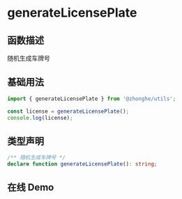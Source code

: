 # generateLicensePlate

## 函数描述

随机生成车牌号

## 基础用法

```ts
import { generateLicensePlate } from '@zhonghe/utils';

const license = generateLicensePlate();
console.log(license);
```

## 类型声明

```ts
/** 随机生成车牌号 */
declare function generateLicensePlate(): string;
```

## 在线 Demo

<preview path="./index.vue" title="commonType" description="基础类型判断"></preview>
